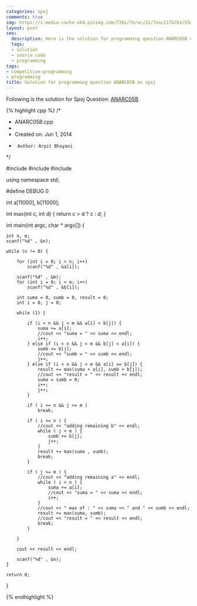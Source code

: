 ```yaml
---
categories: spoj
comments: true
img: https://s-media-cache-ak0.pinimg.com/736x/7e/ac/21/7eac217b7b1c55ab7fd56758e4e181be.jpg
layout: post
seo:
  description: Here is the solution for programming question ANARC05B on spoj
  tags:
  - solution
  - source code
  - programming
tags:
- competitive-programming
- programming
title: Solution for programming question ANARC05B on spoj
---
```


Following is the solution for Spoj Question: [ANARC05B](http://www.spoj.com/problems/ANARC05B/)

{% highlight cpp %}
/*
 * ANARC05B.cpp
 *
 *  Created on: Jun 1, 2014
 *      Author: Arpit Bhayani
 */

#include <cstdio>
#include <cstdlib>
#include <iostream>

using namespace std;

#define DEBUG 0

int a[11000], b[11000];

int max(int c, int d) {
	return c > d ? c : d;
}

int main(int argc, char * argv[]) {

	int n, m;
	scanf("%d" , &n);

	while (n != 0) {

		for (int i = 0; i < n; i++)
			scanf("%d" , &a[i]);

		scanf("%d" , &m);
		for (int i = 0; i < m; i++)
			scanf("%d" , &b[i]);

		int suma = 0, sumb = 0, result = 0;
		int i = 0, j = 0;

		while (1) {

			if (i < n && j < m && a[i] < b[j]) {
				suma += a[i];
				//cout << "suma = " << suma << endl;
				i++;
			} else if (i < n && j < m && b[j] < a[i]) {
				sumb += b[j];
				//cout << "sumb = " << sumb << endl;
				j++;
			} else if (i < n && j < m && a[i] == b[j]) {
				result += max(suma + a[i], sumb + b[j]);
				//cout << "result = " << result << endl;
				suma = sumb = 0;
				i++;
				j++;
			}

			if ( i >= n && j >= m )
				break;

			if ( i >= n ) {
				//cout << "adding remaining b" << endl;
				while ( j < m ) {
					sumb += b[j];
					j++;
				}
				result += max(suma , sumb);
				break;
			}

			if ( j >= m ) {
				//cout << "adding remaining a" << endl;
				while ( i < n ) {
					suma += a[i];
					//cout << "suma = " << suma << endl;
					i++;
				}
				//cout << " max of : " << suma << " and " << sumb << endl;
				result += max(suma, sumb);
				//cout << "result = " << result << endl;
				break;
			}

		}

		cout << result << endl;

		scanf("%d" , &n);
	}

	return 0;
}

{% endhighlight %}